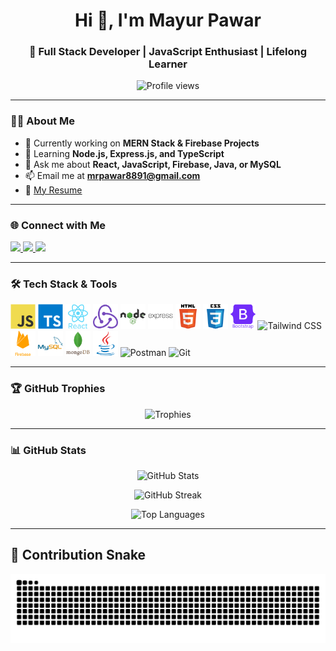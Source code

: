 <h1 align="center">Hi 👋, I'm Mayur Pawar</h1>
<h3 align="center">🚀 Full Stack Developer | JavaScript Enthusiast | Lifelong Learner</h3>

<p align="center">
  <img src="https://komarev.com/ghpvc/?username=mrpawargit&label=Profile%20views&color=0e75b6&style=flat" alt="Profile views" />
</p>

---

### 👨‍💻 About Me

- 🔭 Currently working on **MERN Stack & Firebase Projects**
- 🌱 Learning **Node.js, Express.js, and TypeScript**
- 💬 Ask me about **React, JavaScript, Firebase, Java, or MySQL**
- 📫 Email me at **mrpawar8891@gmail.com**
- 📄 [My Resume](https://drive.google.com/file/d/1FILdkucWiE_jEaAvmkt8NbaBU23FM5Et/view?usp=drive_link)

---

### 🌐 Connect with Me

<p>
  <a href="https://linkedin.com/in/mayur-pawar-325735349" target="_blank">
    <img src="https://img.shields.io/badge/LinkedIn-Mayur%20Pawar-blue?style=for-the-badge&logo=linkedin&logoColor=white" />
  </a>
  <a href="https://twitter.com/realmayurpawar" target="_blank">
    <img src="https://img.shields.io/badge/Twitter-@realmayurpawar-1DA1F2?style=for-the-badge&logo=twitter&logoColor=white" />
  </a>
  <a href="https://www.hackerrank.com/realmayurpawar" target="_blank">
    <img src="https://img.shields.io/badge/HackerRank-MrPawar-2EC866?style=for-the-badge&logo=hackerrank&logoColor=white" />
  </a>
</p>

---

### 🛠️ Tech Stack & Tools

<p align="left">
  <img src="https://raw.githubusercontent.com/devicons/devicon/master/icons/javascript/javascript-original.svg" alt="JavaScript" width="40" height="40"/>
  <img src="https://raw.githubusercontent.com/devicons/devicon/master/icons/typescript/typescript-original.svg" alt="TypeScript" width="40" height="40"/>
  <img src="https://raw.githubusercontent.com/devicons/devicon/master/icons/react/react-original-wordmark.svg" alt="React" width="40" height="40"/>
  <img src="https://raw.githubusercontent.com/devicons/devicon/master/icons/redux/redux-original.svg" alt="Redux" width="40" height="40"/>
  <img src="https://raw.githubusercontent.com/devicons/devicon/master/icons/nodejs/nodejs-original-wordmark.svg" alt="Node.js" width="40" height="40"/>
  <img src="https://raw.githubusercontent.com/devicons/devicon/master/icons/express/express-original-wordmark.svg" alt="Express.js" width="40" height="40"/>
  <img src="https://raw.githubusercontent.com/devicons/devicon/master/icons/html5/html5-original-wordmark.svg" alt="HTML5" width="40" height="40"/>
  <img src="https://raw.githubusercontent.com/devicons/devicon/master/icons/css3/css3-original-wordmark.svg" alt="CSS3" width="40" height="40"/>
  <img src="https://raw.githubusercontent.com/devicons/devicon/master/icons/bootstrap/bootstrap-plain-wordmark.svg" alt="Bootstrap" width="40" height="40"/>
  <img src="https://www.vectorlogo.zone/logos/tailwindcss/tailwindcss-icon.svg" alt="Tailwind CSS" width="40" height="40"/>
  <img src="https://raw.githubusercontent.com/devicons/devicon/master/icons/firebase/firebase-plain-wordmark.svg" alt="Firebase" width="40" height="40"/>
  <img src="https://raw.githubusercontent.com/devicons/devicon/master/icons/mysql/mysql-original-wordmark.svg" alt="MySQL" width="40" height="40"/>
  <img src="https://raw.githubusercontent.com/devicons/devicon/master/icons/mongodb/mongodb-original-wordmark.svg" alt="MongoDB" width="40" height="40"/>
  <img src="https://raw.githubusercontent.com/devicons/devicon/master/icons/java/java-original.svg" alt="Java" width="40" height="40"/>
  <img src="https://www.vectorlogo.zone/logos/getpostman/getpostman-icon.svg" alt="Postman" width="40" height="40"/>
  <img src="https://www.vectorlogo.zone/logos/git-scm/git-scm-icon.svg" alt="Git" width="40" height="40"/>
</p>

---

### 🏆 GitHub Trophies

<p align="center">
  <img src="https://github-profile-trophy.vercel.app/?username=mrpawargit&theme=algolia&row=1&column=6" alt="Trophies" />
</p>

---

### 📊 GitHub Stats

<p align="center">
  <img src="https://github-readme-stats.vercel.app/api?username=mrpawargit&show_icons=true&theme=radical" alt="GitHub Stats" />
</p>
<p align="center">
  <img src="https://github-readme-streak-stats.herokuapp.com/?user=mrpawargit&theme=radical" alt="GitHub Streak" />
</p>
<p align="center">
  <img src="https://github-readme-stats.vercel.app/api/top-langs/?username=mrpawargit&layout=compact&theme=radical" alt="Top Languages" />
</p>

---

## 🐍 Contribution Snake

<picture>
  <source media="(prefers-color-scheme: dark)" srcset="https://raw.githubusercontent.com/mrpawarGit/mrpawarGit/output/github-contribution-grid-snake-dark.svg" />
  <source media="(prefers-color-scheme: light)" srcset="https://raw.githubusercontent.com/mrpawarGit/mrpawarGit/output/github-contribution-grid-snake.svg" />
  <img alt="github contribution grid snake animation" src="https://raw.githubusercontent.com/mrpawarGit/mrpawarGit/output/github-contribution-grid-snake.svg" />
</picture>

